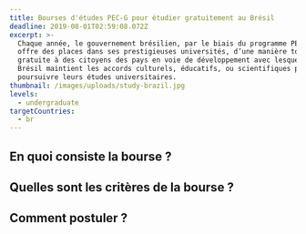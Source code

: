 ```yaml
---
title: Bourses d'études PEC-G pour étudier gratuitement au Brésil
deadline: 2019-08-01T02:59:08.072Z
excerpt: >-
  Chaque année, le gouvernement brésilien, par le biais du programme PEC-G,
  offre des places dans ses prestigieuses universités, d’une manière totalement
  gratuite à des citoyens des pays en voie de développement avec lesquels le
  Brésil maintient les accords culturels, éducatifs, ou scientifiques pour
  poursuivre leurs études universitaires.
thumbnail: /images/uploads/study-brazil.jpg
levels:
  - undergraduate
targetCountries:
  - br
---
```

## En quoi consiste la bourse ?
## Quelles sont les critères de la bourse ?
## Comment postuler ?
